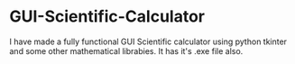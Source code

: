 # GUI-Scientific-Calculator
I have made a fully functional GUI Scientific calculator using python tkinter and some other mathematical librabies. It has it's .exe file also.
